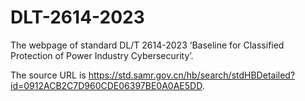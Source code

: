 # DLT-2614-2023

The webpage of standard DL/T 2614-2023 ‘Baseline for Classified Protection of Power Industry Cybersecurity’.

The source URL is https://std.samr.gov.cn/hb/search/stdHBDetailed?id=0912ACB2C7D960CDE06397BE0A0AE5DD.
